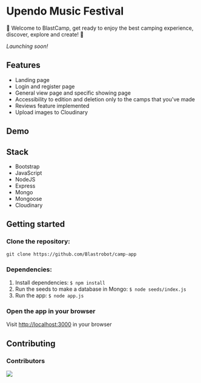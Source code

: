 # Upendo Music Festival

🥳 Welcome to BlastCamp, get ready to enjoy the best camping experience, discover, explore and create! 🎹 <br>

_Launching soon!_

## Features

-   Landing page
-   Login and register page
-   General view page and specific showing page
-   Accessibility to edition and deletion only to the camps that you've made
-   Reviews feature implemented
-   Upload images to Cloudinary

## Demo

## Stack

-   Bootstrap
-   JavaScript
-   NodeJS
-   Express
-   Mongo
-   Mongoose
-   Cloudinary

## Getting started

### Clone the repository:

`git clone https://github.com/Blastrobot/camp-app`

### Dependencies:

1. Install dependencies: `$ npm install`
2. Run the seeds to make a database in Mongo: `$ node seeds/index.js`
3. Run the app: `$ node app.js`

### Open the app in your browser

Visit [http://localhost:3000](http://localhost:3000) in your browser

## Contributing

### Contributors

<a href="https://github.com/blastrobot/camp-app/graphs/contributors">
  <img src="https://contrib.rocks/image?repo=blastrobot/camp-app" />
</a>
